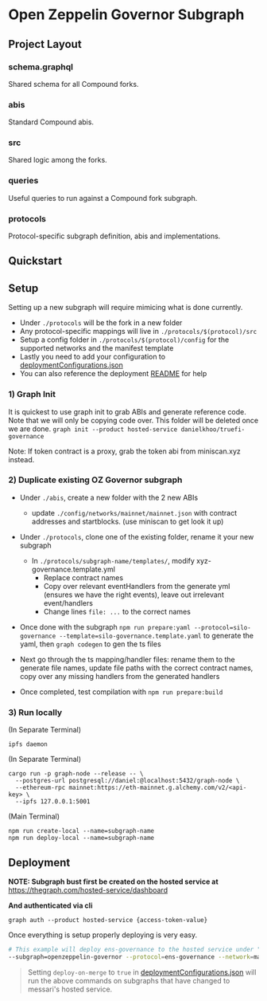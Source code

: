 # Open Zeppelin Governor Subgraph

## Project Layout

### schema.graphql

Shared schema for all Compound forks.

### abis

Standard Compound abis.

### src

Shared logic among the forks.

### queries

Useful queries to run against a Compound fork subgraph.

### protocols

Protocol-specific subgraph definition, abis and implementations.

## Quickstart

## Setup

Setting up a new subgraph will require mimicing what is done currently.

- Under `./protocols` will be the fork in a new folder
- Any protocol-specific mappings will live in `./protocols/$(protocol)/src`
- Setup a config folder in `./protocols/$(protocol)/config` for the supported networks and the manifest template
- Lastly you need to add your configuration to [deploymentConfigurations.json](../../deployment/deploymentConfigurations.json)
- You can also reference the deployment [README](../../deployment/README.md) for help

### 1) Graph Init

It is quickest to use graph init to grab ABIs and generate reference code. Note that we will only be copying code over. This folder will be deleted once we are done.
`graph init --product hosted-service danielkhoo/truefi-governance`

Note: If token contract is a proxy, grab the token abi from miniscan.xyz instead.

### 2) Duplicate existing OZ Governor subgraph

- Under `./abis`, create a new folder with the 2 new ABIs
  - update `./config/networks/mainnet/mainnet.json` with contract addresses and startblocks. (use miniscan to get look it up)
- Under `./protocols`, clone one of the existing folder, rename it your new subgraph
  - In `./protocols/subgraph-name/templates/`, modify xyz-governance.template.yml
    - Replace contract names
    - Copy over relevant eventHandlers from the generate yml (ensures we have the right events), leave out irrelevant event/handlers
    - Change lines `file: ...` to the correct names
- Once done with the subgraph `npm run prepare:yaml --protocol=silo-governance --template=silo-governance.template.yaml` to generate the yaml, then `graph codegen` to gen the ts files
- Next go through the ts mapping/handler files: rename them to the generate file names, update file paths with the correct contract names, copy over any missing handlers from the generated handlers

- Once completed, test compilation with `npm run prepare:build`

### 3) Run locally

(In Separate Terminal)

```
ipfs daemon
```

(In Separate Terminal)

```
cargo run -p graph-node --release -- \
  --postgres-url postgresql://daniel:@localhost:5432/graph-node \
  --ethereum-rpc mainnet:https://eth-mainnet.g.alchemy.com/v2/<api-key> \
  --ipfs 127.0.0.1:5001
```

(Main Terminal)

```
npm run create-local --name=subgraph-name
npm run deploy-local --name=subgraph-name
```

## Deployment

**NOTE: Subgraph bust first be created on the hosted service at** https://thegraph.com/hosted-service/dashboard

**And authenticated via cli**

```
graph auth --product hosted-service {access-token-value}
```

Once everything is setup properly deploying is very easy.

```bash
# This example will deploy ens-governance to the hosted service under "danielkhoo/ens-governance" in deploymentConfigurations.json.
--subgraph=openzeppelin-governor --protocol=ens-governance --network=mainnet --location=danielkhoo
```

> Setting `deploy-on-merge` to `true` in [deploymentConfigurations.json](../../deployment/deploymentConfigurations.json) will run the above commands on subgraphs that have changed to messari's hosted service.
